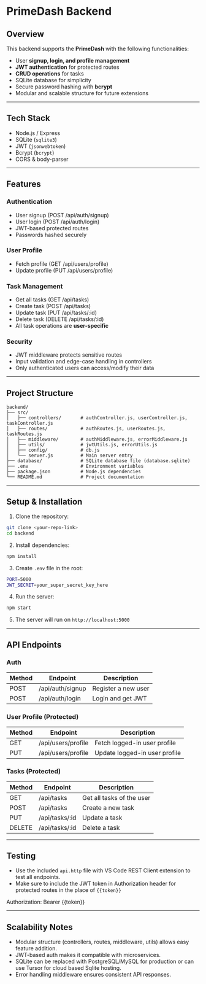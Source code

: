 # PrimeDash Backend

## Overview

This backend supports the **PrimeDash** with the following functionalities:

- User **signup, login, and profile management**
- **JWT authentication** for protected routes
- **CRUD operations** for tasks
- SQLite database for simplicity
- Secure password hashing with **bcrypt**
- Modular and scalable structure for future extensions

---

## Tech Stack

- Node.js / Express
- SQLite (`sqlite3`)
- JWT (`jsonwebtoken`)
- Bcrypt (`bcrypt`)
- CORS & body-parser

---

## Features

### Authentication

- User signup (POST /api/auth/signup)
- User login (POST /api/auth/login)
- JWT-based protected routes
- Passwords hashed securely

### User Profile

- Fetch profile (GET /api/users/profile)
- Update profile (PUT /api/users/profile)

### Task Management

- Get all tasks (GET /api/tasks)
- Create task (POST /api/tasks)
- Update task (PUT /api/tasks/:id)
- Delete task (DELETE /api/tasks/:id)
- All task operations are **user-specific**

### Security

- JWT middleware protects sensitive routes
- Input validation and edge-case handling in controllers
- Only authenticated users can access/modify their data

---

## Project Structure

```
backend/
├── src/
│   ├── controllers/       # authController.js, userController.js, taskController.js
│   ├── routes/            # authRoutes.js, userRoutes.js, taskRoutes.js
│   ├── middleware/        # authMiddleware.js, errorMiddleware.js
│   ├── utils/             # jwtUtils.js, errorUtils.js
│   ├── config/            # db.js
│   └── server.js          # Main server entry
├── database/              # SQLite database file (database.sqlite)
├── .env                   # Environment variables
├── package.json           # Node.js dependencies
└── README.md              # Project documentation
```

---

## Setup & Installation

1. Clone the repository:

```bash
git clone <your-repo-link>
cd backend
```

2. Install dependencies:

```bash
npm install
```

3. Create `.env` file in the root:

```bash
PORT=5000
JWT_SECRET=your_super_secret_key_here
```

4. Run the server:

```bash
npm start
```

5. The server will run on `http://localhost:5000`

---

## API Endpoints

### Auth

| Method | Endpoint         | Description         |
| ------ | ---------------- | ------------------- |
| POST   | /api/auth/signup | Register a new user |
| POST   | /api/auth/login  | Login and get JWT   |

### User Profile (Protected)

| Method | Endpoint           | Description                   |
| ------ | ------------------ | ----------------------------- |
| GET    | /api/users/profile | Fetch logged-in user profile  |
| PUT    | /api/users/profile | Update logged-in user profile |

### Tasks (Protected)

| Method | Endpoint       | Description               |
| ------ | -------------- | ------------------------- |
| GET    | /api/tasks     | Get all tasks of the user |
| POST   | /api/tasks     | Create a new task         |
| PUT    | /api/tasks/:id | Update a task             |
| DELETE | /api/tasks/:id | Delete a task             |

---

## Testing

- Use the included `api.http` file with VS Code REST Client extension to test all endpoints.
- Make sure to include the JWT token in Authorization header for protected routes in the place of `{{token}}`

Authorization: Bearer {{token}}

---

## Scalability Notes

- Modular structure (controllers, routes, middleware, utils) allows easy feature addition.
- JWT-based auth makes it compatible with microservices.
- SQLite can be replaced with PostgreSQL/MySQL for production or can use Tursor for cloud based Sqlite hosting.
- Error handling middleware ensures consistent API responses.
